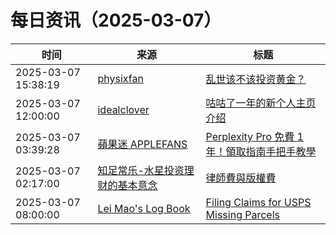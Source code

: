 ﻿# 每日资讯（2025-03-07）

|时间|来源|标题|
|---|---|---|
|2025-03-07 15:38:19|[physixfan](https://www.physixfan.com/feed)|[乱世该不该投资黄金？](https://www.physixfan.com/luanshigaibugaitouzihuangjin/)|
|2025-03-07 12:00:00|[idealclover](https://idealclover.top/feed)|[咕咕了一年的新个人主页介绍](https://idealclover.top/archives/643/)|
|2025-03-07 03:39:28|[蘋果迷 APPLEFANS](https://applefans.today/feed/)|[Perplexity Pro 免費 1 年！領取指南手把手教學](https://applefans.today/2025-03-get-perplexity-ai-pro-subscription-1-year-free/)|
|2025-03-07 02:17:00|[知足常乐-水星投资理财的基本意念](http://mercurychong.blogspot.com/feeds/posts/default)|[律師費與版權費](http://mercurychong.blogspot.com/2025/03/blog-post.html)|
|2025-03-07 08:00:00|[Lei Mao's Log Book](https://leimao.github.io/atom.xml)|[Filing Claims for USPS Missing Parcels](https://leimao.github.io/blog/USPS-Filing-Claims-Missing-Parcels/)|
